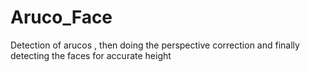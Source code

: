# Aruco_Face
Detection of arucos , then doing the perspective correction and finally detecting the faces for accurate height
